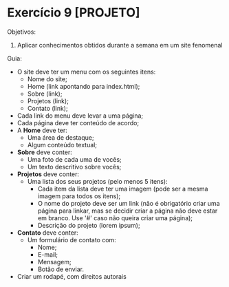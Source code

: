 # Exercício 9 [PROJETO]

Objetivos:
 1. Aplicar conhecimentos obtidos durante a semana em um site fenomenal

Guia:
* O site deve ter um menu com os seguintes itens:
  * Nome do site;
  * Home (link apontando para index.html);
  * Sobre (link);
  * Projetos (link);
  * Contato (link);
* Cada link do menu deve levar a uma página;
* Cada página deve ter conteúdo de acordo;
* A **Home** deve ter:
  * Uma área de destaque;
  * Algum conteúdo textual;
* **Sobre** deve conter:
  * Uma foto de cada uma de vocês;
  * Um texto descritivo sobre vocês;
* **Projetos** deve conter:
  * Uma lista dos seus projetos (pelo menos 5 itens):
    * Cada item da lista deve ter uma imagem (pode ser a mesma imagem para todos os itens);
    * O nome do projeto deve ser um link (não é obrigatório criar uma página para linkar, mas se decidir criar a página não deve estar em branco. Use '#' caso não queira criar uma página);
    * Descrição do projeto (lorem ipsum);
* **Contato** deve conter:
  * Um formulário de contato com:
    * Nome;
    * E-mail;
    * Mensagem;
    * Botão de enviar.
* Criar um rodapé, com direitos autorais